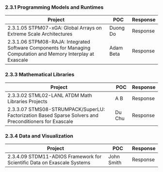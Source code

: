 
### 2.3.1 Programming Models and Runtimes

Project | POC | Response
--- | --- | ---
2.3.1.05 STPM07-xGA: Global Arrays on Extreme Scale Architectures | Duong Do | Response
2.3.1.06 STPM08-RAJA: Integrated Software Components for Managing Computation and Memory Interplay at Exascale | Adam Beta | Response

### 2.3.3 Mathematical Libraries

Project | POC | Response
--- | --- | ---
2.3.3.02 STML02-LANL ATDM Math Libraries Projects | A B | Response
2.3.3.07 STMS08-STRUMPACK/SuperLU: Factorization Based Sparse Solvers and Preconditioners for Exascale | Du Chu | Response

### 2.3.4 Data and Visualization

Project | POC | Response
--- | --- | ---
2.3.4.09 STDM11-ADIOS Framework for Scientific Data on Exascale Systems | John Smith | Response
